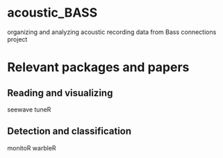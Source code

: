 # acoustic_BASS
organizing and analyzing acoustic recording data from Bass connections project 


# Relevant packages and papers 

## Reading and visualizing 
seewave
tuneR

## Detection and classification 
monitoR
warbleR
